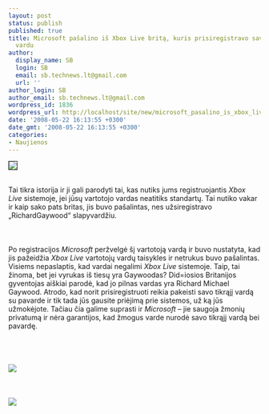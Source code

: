 ```yaml
---
layout: post
status: publish
published: true
title: Microsoft pašalino iš Xbox Live britą, kuris prisiregistravo savo tikruoju
  vardu
author:
  display_name: SB
  login: SB
  email: sb.technews.lt@gmail.com
  url: ''
author_login: SB
author_email: sb.technews.lt@gmail.com
wordpress_id: 1836
wordpress_url: http://localhost/site/new/microsoft_pasalino_is_xbox_live_brita__kuris_prisiregistravo_savo_tikruoju_vardu/
date: '2008-05-22 16:13:55 +0300'
date_gmt: '2008-05-22 16:13:55 +0300'
categories:
- Naujienos
---
```

<div class="imgright"><img src="http://tbn0.google.com/images?q=tbn:i48-T2fyFcLG8M:http://img.qj.net/uploads/articles_module/91591/xbox_live_logo_qjgenth.jpg" border="1"></div>
<p><br>Tai tikra istorija ir ji gali parodyti tai, kas nutiks jums registruojantis <i>Xbox Live</i> sistemoje, jei jūsų vartotojo vardas neatitiks standartų. Tai nutiko vakar ir kaip sako pats britas, jis buvo pašalintas, nes užsiregistravo „RichardGaywood“ slapyvardžiu.<br />
<br><br />
<br>Po registracijos <i>Microsoft</i> peržvelgė šį vartotoją vardą ir buvo nustatyta, kad jis pažeidžia <i>Xbox Live</i> vartotojų vardų taisykles ir netrukus buvo pašalintas. Visiems nepaslaptis, kad vardai negalimi <i>Xbox Live</i> sistemoje. Taip, tai žinoma, bet jei vyrukas iš tiesų yra Gaywoodas? Did=iosios Britanijos gyventojas aiškiai parodė, kad jo pilnas vardas yra Richard Michael Gaywood. Atrodo, kad norit prisiregistruoti reikia pakeisti savo tikrąjį vardą su pavarde ir tik tada jūs gausite priėjimą prie sistemos, už ką jūs užmokėjote. Tačiau čia galime suprasti ir <i>Microsoft</i> – jie saugoja žmonių privatumą ir nėra garantijos, kad žmogus varde nurodė savo tikrąjį vardą bei pavardę.<br />
<br><br />
<br><br><img src="http://img134.imageshack.us/img134/8596/xbox1kg8.jpg"><br><br />
<br><br><img src="http://img134.imageshack.us/img134/2711/xbox2sa4.jpg"><br><br />
<br><br />
<br><br />
<br><br />
<br></p>

